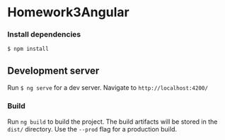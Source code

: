 # Homework3Angular

### Install dependencies
```
$ npm install
```

## Development server

Run ```$ ng serve```
for a dev server. Navigate to `http://localhost:4200/`

### Build

Run `ng build` to build the project. The build artifacts will be stored in the `dist/` directory. Use the `--prod` flag for a production build.

